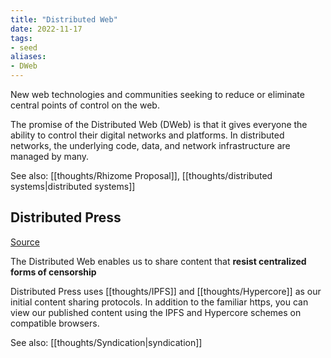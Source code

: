 ```yaml
---
title: "Distributed Web"
date: 2022-11-17
tags:
- seed
aliases:
- DWeb
---
```


New web technologies and communities seeking to reduce or eliminate central points of control on the web.

The promise of the Distributed Web (DWeb) is that it gives everyone the ability to control their digital networks and platforms. In distributed networks, the underlying code, data, and network infrastructure are managed by many.

See also: [[thoughts/Rhizome Proposal]], [[thoughts/distributed systems|distributed systems]]

## Distributed Press
[Source](https://github.com/hyphacoop/distributed-press-organizing/wiki/Publishing-to-the-Distributed-Web)

The Distributed Web enables us to share content that **resist centralized forms of censorship**

Distributed Press uses [[thoughts/IPFS]] and [[thoughts/Hypercore]] as our initial content sharing protocols. In addition to the familiar https, you can view our published content using the IPFS and Hypercore schemes on compatible browsers.

See also: [[thoughts/Syndication|syndication]]